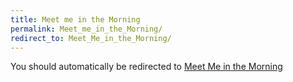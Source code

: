 ```yaml
---
title: Meet me in the Morning
permalink: Meet_me_in_the_Morning/
redirect_to: Meet_Me_in_the_Morning/
---
```


You should automatically be redirected to [Meet Me in the Morning](Meet_Me_in_the_Morning/)
